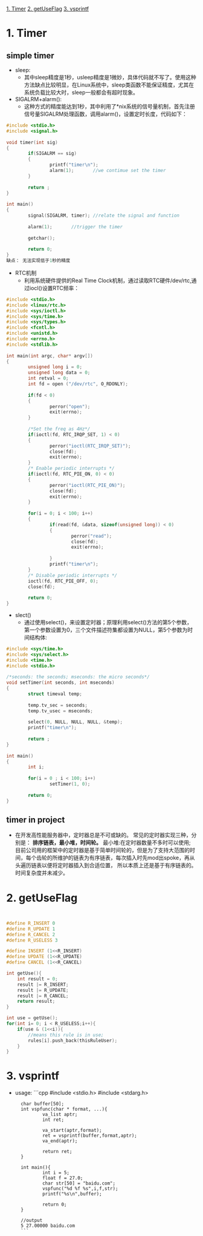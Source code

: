 <!-- TOC -->

[1. Timer](#1-Timer)
[2. getUseFlag](#2-getUseFlag)
[3. vsprintf](#3-vsprintf)

<!-- TOC -->


# 1. Timer
## simple timer
+ sleep:
    - 其中sleep精度是1秒，usleep精度是1微妙，具体代码就不写了。使用这种方法缺点比较明显，在Linux系统中，sleep类函数不能保证精度，尤其在系统负载比较大时，sleep一般都会有超时现象。
+ SIGALRM+alarm():
    - 这种方式的精度能达到1秒，其中利用了*nix系统的信号量机制，首先注册信号量SIGALRM处理函数，调用alarm()，设置定时长度，代码如下：
```cpp
#include <stdio.h>  
#include <signal.h>  
  
void timer(int sig)  
{  
        if(SIGALRM == sig)  
        {  
                printf("timer\n");  
                alarm(1);       //we contimue set the timer  
        }  
  
        return ;  
}  
  
int main()  
{  
        signal(SIGALRM, timer); //relate the signal and function  
  
        alarm(1);       //trigger the timer  
  
        getchar();  
  
        return 0;  
}  
缺点： 无法实现低于1秒的精度
```


+ RTC机制
    - 利用系统硬件提供的Real Time Clock机制，通过读取RTC硬件/dev/rtc,通过iocl()设置RTC频率：
```cpp
#include <stdio.h>  
#include <linux/rtc.h>  
#include <sys/ioctl.h>  
#include <sys/time.h>  
#include <sys/types.h>  
#include <fcntl.h>  
#include <unistd.h>  
#include <errno.h>  
#include <stdlib.h>  
  
int main(int argc, char* argv[])  
{  
        unsigned long i = 0;  
        unsigned long data = 0;  
        int retval = 0;  
        int fd = open ("/dev/rtc", O_RDONLY);  
  
        if(fd < 0)  
        {  
                perror("open");  
                exit(errno);  
        }  
  
        /*Set the freq as 4Hz*/  
        if(ioctl(fd, RTC_IRQP_SET, 1) < 0)  
        {  
                perror("ioctl(RTC_IRQP_SET)");  
                close(fd);  
                exit(errno);  
        }  
        /* Enable periodic interrupts */  
        if(ioctl(fd, RTC_PIE_ON, 0) < 0)  
        {  
                perror("ioctl(RTC_PIE_ON)");  
                close(fd);  
                exit(errno);  
        }  
  
        for(i = 0; i < 100; i++)  
        {  
                if(read(fd, &data, sizeof(unsigned long)) < 0)  
                {  
                        perror("read");  
                        close(fd);  
                        exit(errno);  
  
                }  
                printf("timer\n");  
        }  
        /* Disable periodic interrupts */  
        ioctl(fd, RTC_PIE_OFF, 0);  
        close(fd);  
  
        return 0;  
}  
```

+ slect()
    - 通过使用select()，来设置定时器；原理利用select()方法的第5个参数，第一个参数设置为0，三个文件描述符集都设置为NULL，第5个参数为时间结构体:
```cpp
#include <sys/time.h>  
#include <sys/select.h>  
#include <time.h>  
#include <stdio.h>  
  
/*seconds: the seconds; mseconds: the micro seconds*/  
void setTimer(int seconds, int mseconds)  
{  
        struct timeval temp;  
  
        temp.tv_sec = seconds;  
        temp.tv_usec = mseconds;  
  
        select(0, NULL, NULL, NULL, &temp);  
        printf("timer\n");  
  
        return ;  
}  
  
int main()  
{  
        int i;  
  
        for(i = 0 ; i < 100; i++)  
                setTimer(1, 0);  
  
        return 0;  
}  
```


## timer in project
+ 在开发高性能服务器中，定时器总是不可或缺的。 常见的定时器实现三种，分别是：
**排序链表，最小堆，时间轮。** 最小堆:在定时器数量不多时可以使用;
目前公司用的框架中的定时器是基于简单时间轮的，但是为了支持大范围的时间，每个齿轮的所维护的链表为有序链表，每次插入时先mod出spoke，再从头遍历链表以便将定时器插入到合适位置， 所以本质上还是基于有序链表的。时间复杂度并未减少。



# 2. getUseFlag
## 
```cpp

#define R_INSERT 0
#define R_UPDATE 1
#define R_CANCEL 2
#define R_USELESS 3

#define INSERT (1<<R_INSERT)
#define UPDATE (1<<R_UPDATE)
#define CANCEL (1<<R_CANCEL)

int getUse(){
    int result = 0;
    result |= R_INSERT;
    result |= R_UPDATE;
    result |= R_CANCEL;
    return result;
}

int use = getUse();
for(int i= 0; i < R_USELESS;i++){
    if(use & (1<<i)){
        //means this rule is in use;
        rules[i].push_back(thisRuleUser);
    }
}

```



# 3. vsprintf
- usage:
        ```cpp
        #include <stdio.h>
        #include <stdarg.h>

        char buffer[50];
        int vspfunc(char * format, ...){
                va_list aptr;
                int ret;

                va_start(aptr,format);
                ret = vsprintf(buffer,format,aptr);
                va_end(aptr);

                return ret;
        }

        int main(){
                int i = 5;
                float f = 27.0;
                char str[50] = "baidu.com";
                vspfunc("%d %f %s",i,f,str);
                printf("%s\n",buffer);

                return 0;
        }

        //output
        5 27.00000 baidu.com
        ```